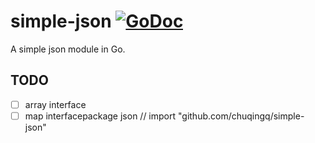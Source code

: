 # simple-json [![GoDoc](https://pkg.go.dev/badge/github.com/chuqingq/simple-json)](https://pkg.go.dev/github.com/chuqingq/simple-json)
A simple json module in Go.

## TODO

- [ ] array interface
- [ ] map interfacepackage json // import "github.com/chuqingq/simple-json"
